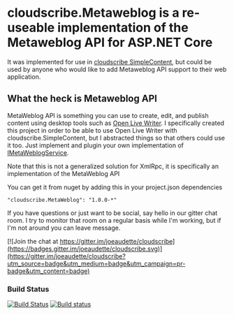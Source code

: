 # cloudscribe.Metaweblog is a re-useable implementation of the Metaweblog API for ASP.NET Core

It was implemented for use in [cloudscribe SimpleContent](https://github.com/joeaudette/cloudscribe.SimpleContent), but could be used by anyone who would like to add Metaweblog API support to their web application.

## What the heck is Metaweblog API

MetaWeblog API is something you can use to create, edit, and publish content using desktop tools such as [Open Live Writer](https://github.com/OpenLiveWriter/OpenLiveWrite). I specifically created this project in order to be able to use Open Live Writer with cloudscribe.SimpleContent, but I abstracted things so that others could use it too. Just implement and plugin your own implementation of [IMetaWeblogService](https://github.com/joeaudette/cloudscribe.MetaWeblog/blob/master/src/cloudscribe.MetaWeblog/IMetaWeblogService.cs).

Note that this is not a generalized solution for XmlRpc, it is specifically an implementation of the MetaWeblog API

You can get it from nuget by adding this in your project.json dependencies

    "cloudscribe.MetaWeblog": "1.0.0-*"

If you have questions or just want to be social, say hello in our gitter chat room. I try to monitor that room on a regular basis while I'm working, but if I'm not around you can leave  message.

[![Join the chat at https://gitter.im/joeaudette/cloudscribe](https://badges.gitter.im/joeaudette/cloudscribe.svg)](https://gitter.im/joeaudette/cloudscribe?utm_source=badge&utm_medium=badge&utm_campaign=pr-badge&utm_content=badge)

### Build Status

[![Build Status](https://travis-ci.org/joeaudette/cloudscribe.MetaWeblog.svg?branch=master)](https://travis-ci.org/joeaudette/cloudscribe.MetaWeblog)
[![Build status](https://ci.appveyor.com/api/projects/status/7ur2ayclpbdc985x?svg=true)](https://ci.appveyor.com/project/joeaudette/cloudscribe-metaweblog)

